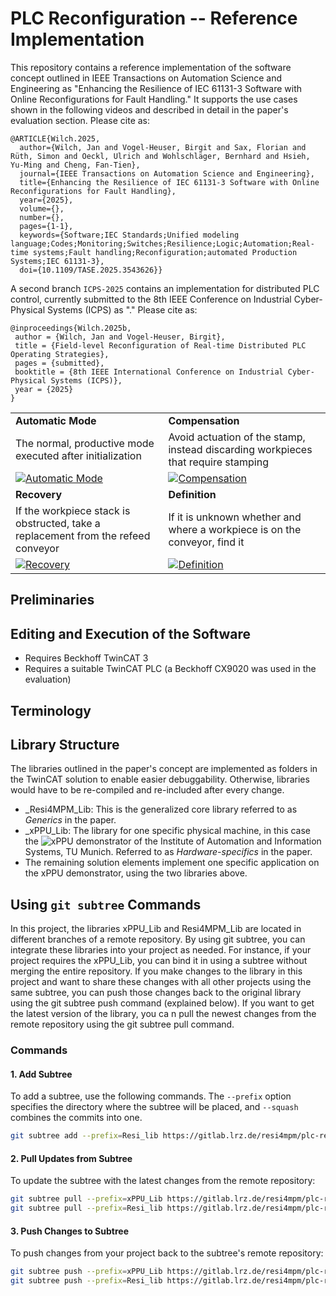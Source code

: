 # PLC Reconfiguration -- Reference Implementation

This repository contains a reference implementation of the software concept outlined in IEEE Transactions on Automation Science and Engineering as "Enhancing the Resilience of IEC 61131-3 Software with Online Reconfigurations for Fault Handling." It supports the use cases shown in the following videos and described in detail in the paper's evaluation section. Please cite as:

```
@ARTICLE{Wilch.2025,
  author={Wilch, Jan and Vogel-Heuser, Birgit and Sax, Florian and Rüth, Simon and Oeckl, Ulrich and Wohlschläger, Bernhard and Hsieh, Yu-Ming and Cheng, Fan-Tien},
  journal={IEEE Transactions on Automation Science and Engineering}, 
  title={Enhancing the Resilience of IEC 61131-3 Software with Online Reconfigurations for Fault Handling}, 
  year={2025},
  volume={},
  number={},
  pages={1-1},
  keywords={Software;IEC Standards;Unified modeling language;Codes;Monitoring;Switches;Resilience;Logic;Automation;Real-time systems;Fault handling;Reconfiguration;automated Production Systems;IEC 61131-3},
  doi={10.1109/TASE.2025.3543626}}
```

A second branch ```ICPS-2025``` contains an implementation for distributed PLC control, currently submitted to the 8th IEEE Conference on Industrial Cyber-Physical Systems (ICPS) as "." Please cite as:

```
@inproceedings{Wilch.2025b,
 author = {Wilch, Jan and Vogel-Heuser, Birgit},
 title = {Field-level Reconfiguration of Real-time Distributed PLC Operating Strategies},
 pages = {submitted},
 booktitle = {8th IEEE International Conference on Industrial Cyber-Physical Systems (ICPS)},
 year = {2025}
}
```

|  |  |
| -------- | -------- |
| **Automatic Mode** | **Compensation** |
| The normal, productive mode executed after initialization | Avoid actuation of the stamp, instead discarding workpieces that require stamping |
| [![Automatic Mode](https://img.youtube.com/vi/Riqdtfzf_DI/maxresdefault.jpg)](https://youtu.be/Riqdtfzf_DI) | [![Compensation](https://img.youtube.com/vi/Z-tGKAy7fQM/maxresdefault.jpg)](https://youtu.be/Z-tGKAy7fQM) |
| **Recovery** | **Definition** |
| If the workpiece stack is obstructed, take a replacement from the refeed conveyor | If it is unknown whether and where a workpiece is on the conveyor, find it |
| [![Recovery](https://img.youtube.com/vi/wgbLtSLLDtA/maxresdefault.jpg)](https://youtu.be/wgbLtSLLDtA) | [![Definition](https://img.youtube.com/vi/H6qLUh4iuOQ/maxresdefault.jpg)](https://youtu.be/H6qLUh4iuOQ) |

## Preliminaries

## Editing and Execution of the Software

* Requires Beckhoff TwinCAT 3
* Requires a suitable TwinCAT PLC (a Beckhoff CX9020 was used in the evaluation)

## Terminology

## Library Structure

The libraries outlined in the paper's concept are implemented as folders in the TwinCAT solution to enable easier debuggability. Otherwise, libraries would have to be re-compiled and re-included after every change.

* _Resi4MPM_Lib: This is the generalized core library referred to as *Generics* in the paper.
* _xPPU_Lib: The library for one specific physical machine, in this case the ![xPPU demonstrator](https://www.mec.ed.tum.de/ais/forschung/demonstratoren/ppu/) of the Institute of Automation and Information Systems, TU Munich. Referred to as *Hardware-specifics* in the paper.
* The remaining solution elements implement one specific application on the xPPU demonstrator, using the two libraries above.

## Using `git subtree` Commands

In this project, the libraries xPPU_Lib and Resi4MPM_Lib are located in different branches of a remote repository. By using git subtree, you can integrate these libraries into your project as needed. For instance, if your project requires the xPPU_Lib, you can bind it in using a subtree without merging the entire repository.
If you make changes to the library in this project and want to share these changes with all other projects using the same subtree, you can push those changes back to the original library using the git subtree push command (explained below).
If you want to get the latest version of the library, you ca    n pull the newest changes from the remote repository using the git subtree pull command.

### Commands

#### 1. Add Subtree

To add a subtree, use the following commands. The `--prefix` option specifies the directory where the subtree will be placed, and `--squash` combines the commits into one.

```bash
git subtree add --prefix=Resi_lib https://gitlab.lrz.de/resi4mpm/plc-referenceimplementation.git Resi4MPM_Lib --squash
```

#### 2. Pull Updates from Subtree

To update the subtree with the latest changes from the remote repository:

```bash
git subtree pull --prefix=xPPU_Lib https://gitlab.lrz.de/resi4mpm/plc-referenceimplementation.git xPPU_Lib --squash
git subtree pull --prefix=Resi_lib https://gitlab.lrz.de/resi4mpm/plc-referenceimplementation.git Resi4MPM_Lib --squash
```

#### 3. Push Changes to Subtree

To push changes from your project back to the subtree's remote repository:

```bash
git subtree push --prefix=xPPU_Lib https://gitlab.lrz.de/resi4mpm/plc-referenceimplementation.git xPPU_Lib
git subtree push --prefix=Resi_lib https://gitlab.lrz.de/resi4mpm/plc-referenceimplementation.git Resi4MPM_Lib
```

